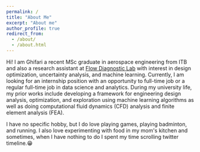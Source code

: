 ```yaml
---
permalink: /
title: "About Me"
excerpt: "About me"
author_profile: true
redirect_from: 
  - /about/
  - /about.html
---
```


Hi! I am Ghifari a recent MSc graduate in aerospace engineering from ITB and also a research assistant at [Flow Diagnostic Lab](https://flowdiagnostics.ftmd.itb.ac.id/) with interest in design optimization, uncertainty analysis, and machine learning. Currently, I am looking for an internship position with an opportunity to full-time job or a regular full-time job in data science and analytics. During my university life, my prior works include developing a framework for engineering design analysis, optimization, and exploration using machine learning algorithms as well as doing computational fluid dynamics (CFD) analysis and finite element analysis (FEA). 

I have no specific hobby, but I do love playing games, playing badminton, and running. I also love experimenting with food in my mom's kitchen and sometimes, when I have nothing to do I spent my time scrolling twitter timeline.😁
